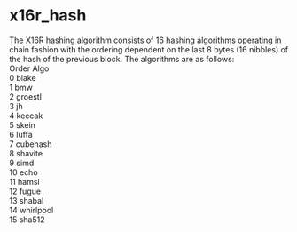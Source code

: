 # x16r_hash
The X16R hashing algorithm consists of 16 hashing algorithms operating in chain fashion with the ordering dependent on the last 8 bytes (16 nibbles) of the hash of the previous block. The algorithms are as follows:<br>
Order	Algo<br>
0	blake<br>
1	bmw<br>
2	groestl<br>
3	jh<br>
4	keccak<br>
5	skein<br>
6	luffa<br>
7	cubehash<br>
8	shavite<br>
9	simd<br>
10	echo<br>
11	hamsi<br>
12	fugue<br>
13	shabal<br>
14	whirlpool<br>
15	sha512<br>

